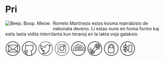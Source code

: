 Pri
===

<img style="margin-right: 0.5em; margin-bottom: 0.5em;" src="/images/author.jpg" alt="Beep. Boop. Meow." title="Beep. Boop. Meow." align="left" />
Romelo Martinezo estas kosma marrabisto de nekonata deveno. Li estas nune en homa formo kaj estis lasta vidita interrilanta kun teranoj en la lakta voja galaksio.

[![ebzzry@ebzzry.io](/images/icon_mail_01_48x48.png "ebzzry@ebzzry.io")](mailto:ebzzry@ebzzry.io) [![github.com/ebzzry](/images/icon_github_01_48x48.png "GitHub")](https://github.com/ebzzry) [![twitter.com/ebzzry](/images/icon_twitter_01_48x48.png "Tvitero")](https://twitter.com/ebzzry) [![instagram.com/ebzzry](/images/icon_instagram_01_48x48.png "Instagramo")](https://instagram.com/ebzzry) [![ebzzry.deviantart.com](/images/icon_deviantart_01_48x48.png "DeviantArt")](https://ebzzry.deviantart.com) [![Steam](/images/icon_steam_01_48x48.png "Steam")](http://steamcommunity.com/id/ebzzry/) [![GPG](/images/icon_gnupg_01_48x48.png "GPG")](/keys/ebzzry-gnupg.pub) [![SSH](/images/icon_ssh_01_48x48.png "SSH")](/keys/ebzzry-ssh.pub)
